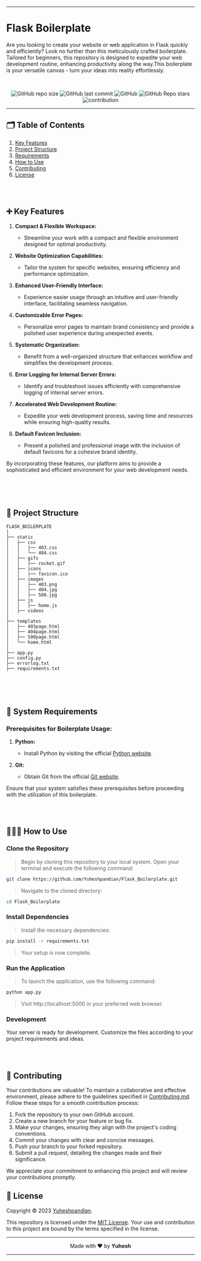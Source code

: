 <!--Header Section-->
----
# Flask Boilerplate
Are you looking to create your website or web application in Flask quickly and efficiently? Look no further than this meticulously crafted boilerplate. Tailored for beginners, this repository is designed to expedite your web development routine, enhancing productivity along the way.This boilerplate is your versatile canvas - turn your ideas into reality effortlessly.

<br>
<div align="center">

![GitHub repo size](https://img.shields.io/github/repo-size/Yuheshpandian/Flask_Boilerplate?style=for-the-badge)
![GitHub last commit](https://img.shields.io/github/last-commit/Yuheshpandian/Flask_Boilerplate?style=for-the-badge)
![GitHub](https://img.shields.io/github/license/Yuheshpandian/Flask_Boilerplate?style=for-the-badge)
![GitHub Repo stars](https://img.shields.io/github/stars/Yuheshpandian/Flask_Boilerplate?style=for-the-badge)
![contribution](https://img.shields.io/static/v1?label=Contribution&message=Needed&color=orange&style=for-the-badge)
<br>
  
</div>

----

<!--Main/Content Section-->

## 🗂️ Table of Contents

1. [Key Features](#-key-features)
2. [Project Structure](#-project-structure)
3. [Requirements](#-system-requirements)
4. [How to Use](#-how-to-use)
5. [Contributing](#-Contributing)
6. [License](#-license)
<br>
<br>

## ➕ Key Features

1. **Compact & Flexible Workspace:**
   - Streamline your work with a compact and flexible environment designed for optimal productivity.

2. **Website Optimization Capabilities:**
   - Tailor the system for specific websites, ensuring efficiency and performance optimization.

3. **Enhanced User-Friendly Interface:**
   - Experience easier usage through an intuitive and user-friendly interface, facilitating seamless navigation.

4. **Customizable Error Pages:**
   - Personalize error pages to maintain brand consistency and provide a polished user experience during unexpected events.

5. **Systematic Organization:**
   - Benefit from a well-organized structure that enhances workflow and simplifies the development process.

6. **Error Logging for Internal Server Errors:**
   - Identify and troubleshoot issues efficiently with comprehensive logging of internal server errors.

7. **Accelerated Web Development Routine:**
   - Expedite your web development process, saving time and resources while ensuring high-quality results.

8. **Default Favicon Inclusion:**
   - Present a polished and professional image with the inclusion of default favicons for a cohesive brand identity.

By incorporating these features, our platform aims to provide a sophisticated and efficient environment for your web development needs.

  
<br>
<br></br>

<!--Project Structure-->

## 📁 Project Structure

```plaintext
FLASK_BOILERPLATE
│
├── static
│   ├── css
│   │   ├── 403.css
│   │   └── 404.css
│   ├── gifs
│   │   ├── rocket.gif
│   ├── icons
│   │   ├── favicon.ico
│   ├── images
│   │   ├── 403.png
│   │   ├── 404.jpg
│   │   ├── 500.jpg
│   ├── js
│   │   ├── home.js
│   ├── videos
│
├── templates
│   ├── 403page.html
│   ├── 404page.html
│   ├── 500page.html
│   └── home.html
│
├── app.py
├── config.py
├── errorlog.txt
├── requirements.txt

```

<br></br>
<br>

<!--Requirements-->
## 📄 System Requirements

### Prerequisites for Boilerplate Usage:

1. **Python:**
   - Install Python by visiting the official [Python website](https://www.python.org/).

2. **Git:**
   - Obtain Git from the official [Git website](https://git-scm.com/).

Ensure that your system satisfies these prerequisites before proceeding with the utilization of this boilerplate.


<br></br>

<!--Usage-->


## 🧑🏻‍💻 How to Use

### Clone the Repository
> Begin by cloning this repository to your local system. Open your terminal and execute the following command:

```bash
git clone https://github.com/Yuheshpandian/Flask_Boilerplate.git
```

> Navigate to the cloned directory:

```bash
cd Flask_Boilerplate
```

### Install Dependencies
> Install the necessary dependencies:
```bash
pip install -r requirements.txt
```

> Your setup is now complete.

### Run the Application
> To launch the application, use the following command:

```bash
python app.py
```

> Visit http://localhost:5000 in your preferred web browser.

### Development
Your server is ready for development. Customize the files according to your project requirements and ideas.

<br></br>


<!--Contribution-->
## 🤝 Contributing

Your contributions are valuable! To maintain a collaborative and effective environment, please adhere to the guidelines specified in [Contributing.md](CONTRIBUTING.md). Follow these steps for a smooth contribution process:

1. Fork the repository to your own GitHub account.
2. Create a new branch for your feature or bug fix.
3. Make your changes, ensuring they align with the project's coding conventions.
4. Commit your changes with clear and concise messages.
5. Push your branch to your forked repository.
6. Submit a pull request, detailing the changes made and their significance.

We appreciate your commitment to enhancing this project and will review your contributions promptly.

<!--License-->
## 📜 License

Copyright © 2023 [Yuheshpandian](https://github.com/Yuheshpandian/).

This repository is licensed under the [MIT License](https://github.com/Yuheshpandian/Flask_Boilerplate/blob/main/LICENSE). Your use and contribution to this project are bound by the terms specified in the license.


<!-- Footer Section-->

----


<div align="center">

Made with ❤️ by **Yuhesh**

</div>

----
